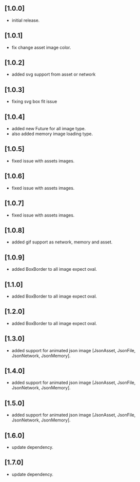 ## [1.0.0]

* initial release.

## [1.0.1]

* fix change asset image color.

## [1.0.2]

* added svg support from asset or network

## [1.0.3]

* fixing svg box fit issue

## [1.0.4]

* added new Future for all image type.
* also added memory image loading type.

## [1.0.5]

* fixed issue with assets images.

## [1.0.6]

* fixed issue with assets images.

## [1.0.7]

* fixed issue with assets images.

## [1.0.8]

* added gif support as network, memory and asset.

## [1.0.9]

* added BoxBorder to all image expect oval.

## [1.1.0]

* added BoxBorder to all image expect oval.

## [1.2.0]

* added BoxBorder to all image expect oval.

## [1.3.0]

* added support for animated json image [JsonAsset, JsonFile, JsonNetwork, JsonMemory].

## [1.4.0]

* added support for animated json image [JsonAsset, JsonFile, JsonNetwork, JsonMemory].

## [1.5.0]

* added support for animated json image [JsonAsset, JsonFile, JsonNetwork, JsonMemory].

## [1.6.0]

* update dependency.

## [1.7.0]

* update dependency.